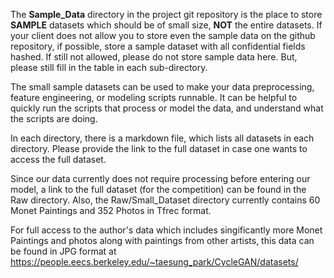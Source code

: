 The **Sample_Data**  directory in the project git repository is the place to store **SAMPLE** datasets which should be of small size, **NOT** the entire datasets. If your client does not allow you to store even the sample data on the github repository, if possible, store a sample dataset with all confidential fields hashed. If still not allowed, please do not store sample data here. But, please still fill in the table in each sub-directory. 

The small sample datasets can be used to make your data preprocessing, feature engineering, or modeling scripts runnable. It can be helpful to quickly run the scripts that process or model the data, and understand what the scripts are doing.  

In each directory, there is a markdown file, which lists all datasets in each directory. Please provide the link to the full dataset in case one wants to access the full dataset. 

Since our data currently does not require processing before entering our model, a link to the full dataset (for the competition) can be found in the Raw directory. Also, the Raw/Small_Dataset directory currently contains 60 Monet Paintings and 352 Photos in Tfrec format. 

For full access to the author's data which includes singificantly more Monet Paintings and photos along with paintings from other artists, this data can be found in JPG format at https://people.eecs.berkeley.edu/~taesung_park/CycleGAN/datasets/
